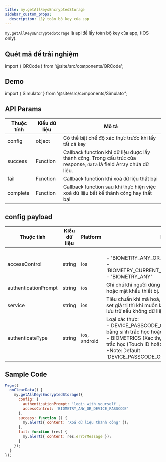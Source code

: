 ```yaml
---
title: my.getAllKeysEncryptedStorage
sidebar_custom_props:
  description: Lấy toàn bộ key của app
---
```


`my.getAllKeysEncryptedStorage` là api để lấy toàn bộ key của app, (IOS only).

## Quét mã để trải nghiệm

import { QRCode } from '@site/src/components/QRCode';

<QRCode page="pages/api/security-storage/index" />

## Demo

import { Simulator } from '@site/src/components/Simulator';

<Simulator page="pages/api/security-storage/index" />

## API Params

| Thuộc tính | Kiểu dữ liệu | Mô tả                                                                                                               |
| ---------- | ------------ | ------------------------------------------------------------------------------------------------------------------- |
| config     | object       | Có thể bật chế độ xác thực trước khi lấy tất cả key                                                                 |
| success    | Function     | Callback function khi dữ liệu được lấy thành công. Trong cấu trúc của response, `data` là field Array chứa dữ liêu. |
| fail       | Function     | Callback function khi xoá dữ liệu thất bại                                                                          |
| complete   | Function     | Callback function sau khi thực hiện việc xoá dữ liệu bất kể thành công hay thất bại                                 |

## config payload

| Thuộc tính           | Kiểu dữ liệu | Platform     | Mô tả                                                                                                                                                                                                                                              |
| -------------------- | ------------ | ------------ | -------------------------------------------------------------------------------------------------------------------------------------------------------------------------------------------------------------------------------------------------- |
| accessControl        | string       | ios          | <br />- 'BIOMETRY_ANY_OR_DEVICE_PASSCODE'<br />- 'BIOMETRY_CURRENT_SET_OR_DEVICE_PASSCODE<br/>- 'BIOMETRY_ANY'                                                                                                                                     |
| authenticationPrompt | string       | ios          | Ghi chú khi người dùng mở khóa bằng sinh trắc học hoặc mật khẩu thiết bị.                                                                                                                                                                          |
| service              | string       | ios          | Tiêu chuẩn khi mã hoá, nếu khi lưu trữ người dùng set giá trị thì khi muốn lấy cần thêm đúng giá trị đã lưu trữ nếu không dữ liệu sẽ trả về null                                                                                                   |
| authenticateType     | string       | ios, android | Loại xác thực: <br />- DEVICE_PASSCODE_OR_BIOMETRICS (Xác thực bằng sinh trắc học hoặc mật mã thiết bị.) <br />- BIOMETRICS (Xác thực bằng phương pháp sinh trắc học (Touch ID hoặc Face ID).)<br/>\*Note: Default 'DEVICE_PASSCODE_OR_BIOMETRICS' |

## Sample Code

```js title=index.js
Page({
  onClearData() {
    my.getAllKeysEncryptedStorage({
      config: {
        authenticationPrompt: 'login with yourself',
        accessControl: 'BIOMETRY_ANY_OR_DEVICE_PASSCODE'
      },
      success: function () {
        my.alert({ content: 'Xoá dữ liệu thành công' });
      },
      fail: function (res) {
        my.alert({ content: res.errorMessage });
      }
    });
  }
});
```
